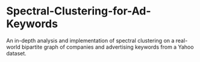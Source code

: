 # Spectral-Clustering-for-Ad-Keywords
An in-depth analysis and implementation of spectral clustering on a real-world bipartite graph of companies and advertising keywords from a Yahoo dataset.
